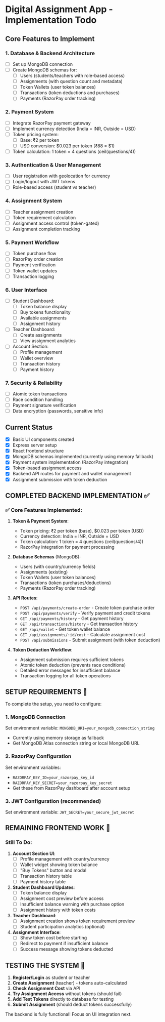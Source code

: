# Digital Assignment App - Implementation Todo

## Core Features to Implement

### 1. Database & Backend Architecture
- [ ] Set up MongoDB connection
- [ ] Create MongoDB schemas for:
  - [ ] Users (students/teachers with role-based access)
  - [ ] Assignments (with question count and metadata)
  - [ ] Token Wallets (user token balances)
  - [ ] Transactions (token deductions and purchases)
  - [ ] Payments (RazorPay order tracking)

### 2. Payment System
- [ ] Integrate RazorPay payment gateway
- [ ] Implement currency detection (India = INR, Outside = USD)
- [ ] Token pricing system:
  - [ ] Base: ₹2 per token
  - [ ] USD conversion: $0.023 per token (₹88 = $1)
- [ ] Token calculation: 1 token = 4 questions (ceil(questions/4))

### 3. Authentication & User Management
- [ ] User registration with geolocation for currency
- [ ] Login/logout with JWT tokens
- [ ] Role-based access (student vs teacher)

### 4. Assignment System
- [ ] Teacher assignment creation
- [ ] Token requirement calculation
- [ ] Assignment access control (token-gated)
- [ ] Assignment completion tracking

### 5. Payment Workflow
- [ ] Token purchase flow
- [ ] RazorPay order creation
- [ ] Payment verification
- [ ] Token wallet updates
- [ ] Transaction logging

### 6. User Interface
- [ ] Student Dashboard:
  - [ ] Token balance display
  - [ ] Buy tokens functionality
  - [ ] Available assignments
  - [ ] Assignment history
- [ ] Teacher Dashboard:
  - [ ] Create assignments
  - [ ] View assignment analytics
- [ ] Account Section:
  - [ ] Profile management
  - [ ] Wallet overview
  - [ ] Transaction history
  - [ ] Payment history

### 7. Security & Reliability
- [ ] Atomic token transactions
- [ ] Race condition handling
- [ ] Payment signature verification
- [ ] Data encryption (passwords, sensitive info)

## Current Status
- [x] Basic UI components created
- [x] Express server setup
- [x] React frontend structure
- [x] MongoDB schemas implemented (currently using memory fallback)
- [x] Payment system implementation (RazorPay integration)
- [x] Token-based assignment access
- [x] Backend API routes for payment and wallet management
- [x] Assignment submission with token deduction

## COMPLETED BACKEND IMPLEMENTATION ✅

### ✅ Core Features Implemented:
1. **Token & Payment System**:
   - Token pricing: ₹2 per token (base), $0.023 per token (USD)
   - Currency detection: India = INR, Outside = USD
   - Token calculation: 1 token = 4 questions (ceil(questions/4))
   - RazorPay integration for payment processing

2. **Database Schemas** (MongoDB):
   - Users (with country/currency fields)
   - Assignments (existing)
   - Token Wallets (user token balances)
   - Transactions (token purchases/deductions)
   - Payments (RazorPay order tracking)

3. **API Routes**:
   - `POST /api/payments/create-order` - Create token purchase order
   - `POST /api/payments/verify` - Verify payment and credit tokens
   - `GET /api/payments/history` - Get payment history
   - `GET /api/transactions/history` - Get transaction history  
   - `GET /api/wallet` - Get token wallet balance
   - `GET /api/assignments/:id/cost` - Calculate assignment cost
   - `POST /api/submissions` - Submit assignment (with token deduction)

4. **Token Deduction Workflow**:
   - Assignment submission requires sufficient tokens
   - Atomic token deduction (prevents race conditions)
   - Detailed error messages for insufficient balance
   - Transaction logging for all token operations

## SETUP REQUIREMENTS 🔧

To complete the setup, you need to configure:

### 1. MongoDB Connection
Set environment variable: `MONGODB_URI=your_mongodb_connection_string`
- Currently using memory storage as fallback
- Get MongoDB Atlas connection string or local MongoDB URL

### 2. RazorPay Configuration  
Set environment variables:
- `RAZORPAY_KEY_ID=your_razorpay_key_id`
- `RAZORPAY_KEY_SECRET=your_razorpay_key_secret`
- Get these from RazorPay dashboard after account setup

### 3. JWT Configuration (recommended)
Set environment variable: `JWT_SECRET=your_secure_jwt_secret`

## REMAINING FRONTEND WORK 🎨

### Still To Do:
1. **Account Section UI**:
   - [ ] Profile management with country/currency
   - [ ] Wallet widget showing token balance  
   - [ ] "Buy Tokens" button and modal
   - [ ] Transaction history table
   - [ ] Payment history table

2. **Student Dashboard Updates**:
   - [ ] Token balance display
   - [ ] Assignment cost preview before access
   - [ ] Insufficient balance warning with purchase option
   - [ ] Assignment history with token costs

3. **Teacher Dashboard**:
   - [ ] Assignment creation shows token requirement preview
   - [ ] Student participation analytics (optional)

4. **Assignment Interface**:
   - [ ] Show token cost before starting
   - [ ] Redirect to payment if insufficient balance
   - [ ] Success message showing tokens deducted

## TESTING THE SYSTEM 🧪

1. **Register/Login** as student or teacher
2. **Create Assignment** (teacher) - tokens auto-calculated
3. **Check Assignment Cost** via API
4. **Try Assignment Access** without tokens (should fail)
5. **Add Test Tokens** directly to database for testing
6. **Submit Assignment** (should deduct tokens successfully)

The backend is fully functional! Focus on UI integration next.